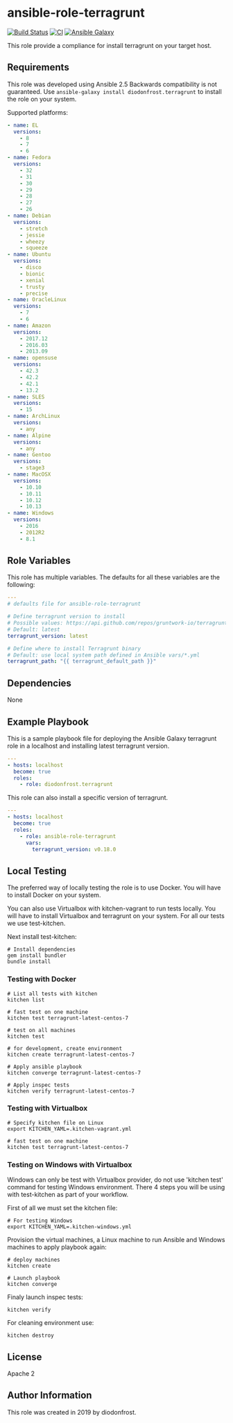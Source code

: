 # ansible-role-terragrunt

[![Build Status](https://travis-ci.org/diodonfrost/ansible-role-terragrunt.svg?branch=master)](https://travis-ci.org/diodonfrost/ansible-role-terragrunt)
[![CI](https://github.com/diodonfrost/ansible-role-terragrunt/workflows/CI/badge.svg)](https://github.com/diodonfrost/ansible-role-terragrunt/actions)
[![Ansible Galaxy](https://img.shields.io/badge/galaxy-diodonfrost.terragrunt-660198.svg)](https://galaxy.ansible.com/diodonfrost/terragrunt)

This role provide a compliance for install terragrunt on your target host.

## Requirements

This role was developed using Ansible 2.5 Backwards compatibility is not guaranteed.
Use `ansible-galaxy install diodonfrost.terragrunt` to install the role on your system.

Supported platforms:

```yaml
- name: EL
  versions:
    - 8
    - 7
    - 6
- name: Fedora
  versions:
    - 32
    - 31
    - 30
    - 29
    - 28
    - 27
    - 26
- name: Debian
  versions:
    - stretch
    - jessie
    - wheezy
    - squeeze
- name: Ubuntu
  versions:
    - disco
    - bionic
    - xenial
    - trusty
    - precise
- name: OracleLinux
  versions:
    - 7
    - 6
- name: Amazon
  versions:
    - 2017.12
    - 2016.03
    - 2013.09
- name: opensuse
  versions:
    - 42.3
    - 42.2
    - 42.1
    - 13.2
- name: SLES
  versions:
    - 15
- name: ArchLinux
  versions:
    - any
- name: Alpine
  versions:
    - any
- name: Gentoo
  versions:
    - stage3
- name: MacOSX
  versions:
    - 10.10
    - 10.11
    - 10.12
    - 10.13
- name: Windows
  versions:
    - 2016
    - 2012R2
    - 8.1
```

## Role Variables

This role has multiple variables. The defaults for all these variables are the following:

```yaml
---
# defaults file for ansible-role-terragrunt

# Define terragrunt version to install
# Possible values: https://api.github.com/repos/gruntwork-io/terragrunt/releases
# Default: latest
terragrunt_version: latest

# Define where to install Terragrunt binary
# Default: use local system path defined in Ansible vars/*.yml
terragrunt_path: "{{ terragrunt_default_path }}"
```

## Dependencies

None

## Example Playbook

This is a sample playbook file for deploying the Ansible Galaxy terragrunt role in a localhost and installing latest terragrunt version.

```yaml
---
- hosts: localhost
  become: true
  roles:
    - role: diodonfrost.terragrunt
```

This role can also install a specific version of terragrunt.

```yaml
---
- hosts: localhost
  become: true
  roles:
    - role: ansible-role-terragrunt
      vars:
        terragrunt_version: v0.18.0

```

## Local Testing

The preferred way of locally testing the role is to use Docker. You will have to install Docker on your system.

You can also use Virtualbox with kitchen-vagrant to run tests locally. You will have to install Virtualbox and terragrunt on your system. For all our tests we use test-kitchen.

Next install test-kitchen:

```shell
# Install dependencies
gem install bundler
bundle install
```

### Testing with Docker

```shell
# List all tests with kitchen
kitchen list

# fast test on one machine
kitchen test terragrunt-latest-centos-7

# test on all machines
kitchen test

# for development, create environment
kitchen create terragrunt-latest-centos-7

# Apply ansible playbook
kitchen converge terragrunt-latest-centos-7

# Apply inspec tests
kitchen verify terragrunt-latest-centos-7
```

### Testing with Virtualbox

```shell
# Specify kitchen file on Linux
export KITCHEN_YAML=.kitchen-vagrant.yml

# fast test on one machine
kitchen test terragrunt-latest-centos-7
```

### Testing on Windows with Virtualbox

Windows can only be test with Virtualbox provider, do not use 'kitchen test' command for testing Windows environment. There 4 steps you will be using with test-kitchen as part of your workflow.

First of all we must set the kitchen file:
```shell
# For testing Windows
export KITCHEN_YAML=.kitchen-windows.yml
```

Provision the virtual machines, a Linux machine to run Ansible and Windows machines to apply playbook again:
```shell
# deploy machines
kitchen create

# Launch playbook
kitchen converge
```

Finaly launch inspec tests:
```shell
kitchen verify
```

For cleaning environment use:
```shell
kitchen destroy
```

## License

Apache 2

## Author Information

This role was created in 2019 by diodonfrost.
